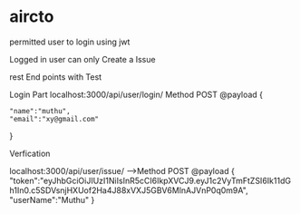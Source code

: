 # aircto
permitted user to login using jwt 

Logged in user can only Create a Issue 


rest End points with Test 

Login Part
localhost:3000/api/user/login/ Method POST
@payload
{

	"name":"muthu",
	"email":"xy@gmail.com"
}

Verfication

localhost:3000/api/user/issue/  -->Method POST
@payload
{
	"token":"eyJhbGciOiJIUzI1NiIsInR5cCI6IkpXVCJ9.eyJ1c2VyTmFtZSI6Ik11dGh1In0.c5SDVsnjHXUof2Ha4J88xVXJ5GBV6MlnAJVnP0q0m9A",
	"userName":"Muthu"
}


